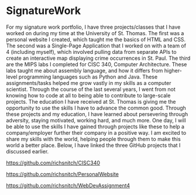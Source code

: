 # SignatureWork
For my signature work portfolio, I have three projects/classes that I have worked on during my time at the University of St. Thomas. The first was a personal website I created, which taught me the basics of HTML and CSS. The second was a Single-Page Application that I worked on with a team of 4 (including myself), which involved pulling data from separate APIs to create an interactive map displaying crime occurrences in St. Paul. The third are the MIPS labs I completed for CISC 340, Computer Architecture. These labs taught me about assembly language, and how it differs from higher-level programming languages such as Python and Java. These assignments/tasks helped me grow vastly in my skills as a computer scientist. Through the course of the last several years, I went from not knowing how to code at all to being able to contribute to large-scale projects. The education I have received at St. Thomas is giving me the opportunity to use the skills I have to advance the common good. Through these projects and my education, I have learned about persevering through adversity, staying motivated, working hard, and much more. One day, I will be able to use the skills I have gained through projects like these to help a company/employer further their company in a positive way. I am excited to share my skills with the world, helping people through them to make this world a better place. Below, I have linked the three GitHub projects that I discussed earlier. 

https://github.com/richsnitch/CISC340

https://github.com/richsnitch/PersonalWebsite

https://github.com/richsnitch/WebDevAssignment4
